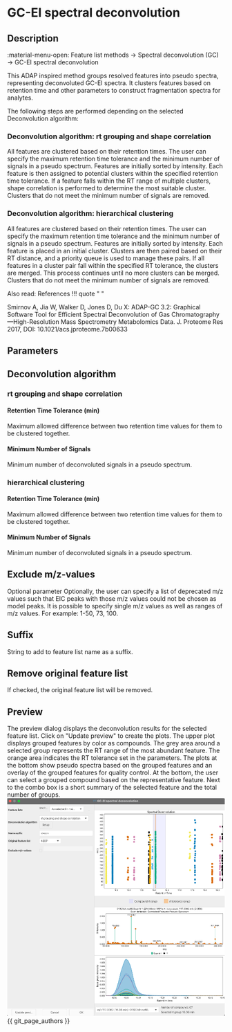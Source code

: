 # GC-EI spectral deconvolution 

## Description
:material-menu-open: Feature list methods → Spectral deconvolution (GC) → GC-EI spectral deconvolution

This ADAP inspired method groups resolved features into pseudo spectra, representing deconvoluted GC-EI spectra. It clusters features based on retention time and other parameters to construct fragmentation spectra for analytes.

The following steps are performed depending on the selected Deconvolution algorithm:

### Deconvolution algorithm: rt grouping and shape correlation 
All features are clustered based on their retention times. The user can specify the maximum retention time tolerance and the minimum number of signals in a pseudo spectrum.
Features are initially sorted by intensity.
Each feature is then assigned to potential clusters within the specified retention time tolerance. If a feature falls within the RT range of multiple clusters, shape correlation is performed to determine the most suitable cluster. Clusters that do not meet the minimum number of signals are removed.
### Deconvolution algorithm: hierarchical clustering
All features are clustered based on their retention times.
The user can specify the maximum retention time tolerance and the minimum number of signals in a pseudo spectrum. Features are initially sorted by intensity.
Each feature is placed in an initial cluster. Clusters are then paired based on their RT distance, and a priority queue is used to manage these pairs.
If all features in a cluster pair fall within the specified RT tolerance, the clusters are merged. This process continues until no more clusters can be merged. Clusters that do not meet the minimum number of signals are removed.

Also read:
References
!!! quote " "
 
Smirnov A, Jia W, Walker D, Jones D, Du X: ADAP-GC 3.2: Graphical Software Tool for Efficient Spectral Deconvolution of Gas Chromatography—High-Resolution Mass Spectrometry Metabolomics Data. J. Proteome Res 2017, DOI: <a>10.1021/acs.jproteome.7b00633</a>

## Parameters

## Deconvolution algorithm
### rt grouping and shape correlation
#### Retention Time Tolerance (min)
Maximum allowed difference between two retention time values for them to be clustered together.

#### Minimum Number of Signals
Minimum number of deconvoluted signals in a pseudo spectrum.

### hierarchical clustering
#### Retention Time Tolerance (min)
Maximum allowed difference between two retention time values for them to be clustered together.

#### Minimum Number of Signals
Minimum number of deconvoluted signals in a pseudo spectrum.

## Exclude m/z-values
Optional parameter
Optionally, the user can specify a list of deprecated m/z values such that EIC peaks with those m/z values could not be chosen as model peaks. It is possible to specify single m/z values as well as ranges of m/z values.
For example: 1-50, 73, 100.

## Suffix
String to add to feature list name as a suffix.

## Remove original feature list
If checked, the original feature list will be removed.

## Preview
The preview dialog displays the deconvolution results for the selected feature list. Click on "Update preview" to create the plots. The upper plot displays grouped features by color as compounds. The grey area around a selected group represents the RT range of the most abundant feature. The orange area indicates the RT tolerance set in the parameters. The plots at the bottom show pseudo spectra based on the grouped features and an overlay of the grouped features for quality control. At the bottom, the user can select a grouped compound based on the representative feature. Next to the combo box is a short summary of the selected feature and the total number of groups.
![setup-dialog](spectral_decon_gc_parameters.png)
{{ git_page_authors }}
